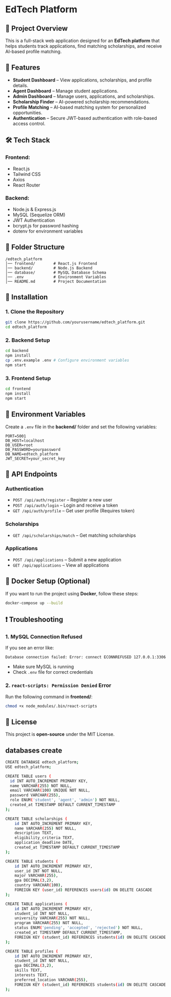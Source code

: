 # EdTech Platform

## 📌 Project Overview
This is a full-stack web application designed for an **EdTech platform** that helps students track applications, find matching scholarships, and receive AI-based profile matching.

## 🚀 Features
- **Student Dashboard** – View applications, scholarships, and profile details.
- **Agent Dashboard** – Manage student applications.
- **Admin Dashboard** – Manage users, applications, and scholarships.
- **Scholarship Finder** – AI-powered scholarship recommendations.
- **Profile Matching** – AI-based matching system for personalized opportunities.
- **Authentication** – Secure JWT-based authentication with role-based access control.

## 🛠️ Tech Stack
### **Frontend:**
- React.js
- Tailwind CSS
- Axios
- React Router

### **Backend:**
- Node.js & Express.js
- MySQL (Sequelize ORM)
- JWT Authentication
- bcrypt.js for password hashing
- dotenv for environment variables

## 📂 Folder Structure
```
/edtech_platform
│── frontend/        # React.js Frontend
│── backend/         # Node.js Backend
│── database/        # MySQL Database Schema
│── .env             # Environment Variables
│── README.md        # Project Documentation
```

## 🔧 Installation
### **1. Clone the Repository**
```sh
git clone https://github.com/yourusername/edtech_platform.git
cd edtech_platform
```
### **2. Backend Setup**
```sh
cd backend
npm install
cp .env.example .env # Configure environment variables
npm start
```
### **3. Frontend Setup**
```sh
cd frontend
npm install
npm start
```

## 🔑 Environment Variables
Create a `.env` file in the **backend/** folder and set the following variables:
```
PORT=5001
DB_HOST=localhost
DB_USER=root
DB_PASSWORD=yourpassword
DB_NAME=edtech_platform
JWT_SECRET=your_secret_key
```

## 📡 API Endpoints
### **Authentication**
- `POST /api/auth/register` – Register a new user
- `POST /api/auth/login` – Login and receive a token
- `GET /api/auth/profile` – Get user profile (Requires token)

### **Scholarships**
- `GET /api/scholarships/match` – Get matching scholarships

### **Applications**
- `POST /api/applications` – Submit a new application
- `GET /api/applications` – View all applications

## 🐳 Docker Setup (Optional)
If you want to run the project using **Docker**, follow these steps:
```sh
docker-compose up --build
```

## ❗ Troubleshooting
### **1. MySQL Connection Refused**
If you see an error like:
```
Database connection failed: Error: connect ECONNREFUSED 127.0.0.1:3306
```
- Make sure MySQL is running
- Check `.env` file for correct credentials

### **2. `react-scripts: Permission Denied` Error**
Run the following command in **frontend/**:
```sh
chmod +x node_modules/.bin/react-scripts
```

## 📜 License
This project is **open-source** under the MIT License.

## databases create
```sh
CREATE DATABASE edtech_platform;
USE edtech_platform;

CREATE TABLE users (
  id INT AUTO_INCREMENT PRIMARY KEY,
  name VARCHAR(255) NOT NULL,
  email VARCHAR(100) UNIQUE NOT NULL,
  password VARCHAR(255),
  role ENUM('student', 'agent', 'admin') NOT NULL,
  created_at TIMESTAMP DEFAULT CURRENT_TIMESTAMP
);

CREATE TABLE scholarships (
    id INT AUTO_INCREMENT PRIMARY KEY,
    name VARCHAR(255) NOT NULL,
    description TEXT,
    eligibility_criteria TEXT,
    application_deadline DATE,
    created_at TIMESTAMP DEFAULT CURRENT_TIMESTAMP
);

CREATE TABLE students (
    id INT AUTO_INCREMENT PRIMARY KEY,
    user_id INT NOT NULL,
    major VARCHAR(255),
    gpa DECIMAL(3,2),
    country VARCHAR(100),
    FOREIGN KEY (user_id) REFERENCES users(id) ON DELETE CASCADE
);

CREATE TABLE applications (
    id INT AUTO_INCREMENT PRIMARY KEY,
    student_id INT NOT NULL,
    university VARCHAR(255) NOT NULL,
    program VARCHAR(255) NOT NULL,
    status ENUM('pending', 'accepted', 'rejected') NOT NULL,
    created_at TIMESTAMP DEFAULT CURRENT_TIMESTAMP,
    FOREIGN KEY (student_id) REFERENCES students(id) ON DELETE CASCADE
);

CREATE TABLE profiles (
    id INT AUTO_INCREMENT PRIMARY KEY,
    student_id INT NOT NULL,
    gpa DECIMAL(3,2),
    skills TEXT,
    interests TEXT,
    preferred_location VARCHAR(255),
    FOREIGN KEY (student_id) REFERENCES students(id) ON DELETE CASCADE
);
```
